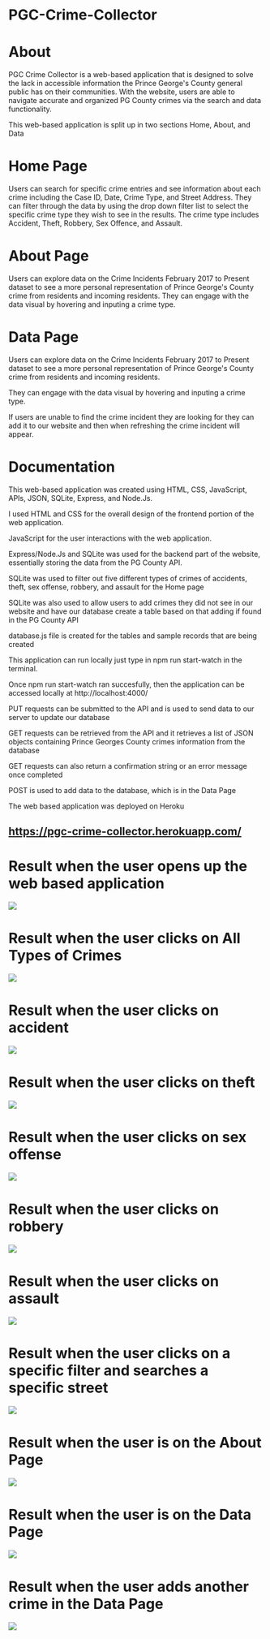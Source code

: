 # PGC-Crime-Collector

# About

PGC Crime Collector is a web-based application that is designed to solve the lack in accessible information the Prince George's County general public has on their communities. With the website, users are able to navigate accurate and organized PG County crimes via the search and data functionality.

This web-based application is split up in two sections Home, About, and Data

# Home Page

Users can search for specific crime entries and see information about each crime including the Case ID, Date, Crime Type, and Street Address. They can filter through the data by using the drop down filter list to select the specific crime type they wish to see in the results. The crime type includes Accident, Theft, Robbery, Sex Offence, and Assault.

# About Page

Users can explore data on the Crime Incidents February 2017 to Present dataset to see a more personal representation of Prince George's County crime from residents and incoming residents. They can engage with the data visual by hovering and inputing a crime type.                   

# Data Page
Users can explore data on the Crime Incidents February 2017 to Present dataset to see a more personal representation of Prince George's County crime from                        residents and incoming residents. 

They can engage with the data visual by hovering and inputing a crime type.
                      
If users are unable to find the crime incident they are looking for they can add it to our website and then when refreshing the crime incident will appear.
                        
# Documentation

This web-based application was created using HTML, CSS, JavaScript, APIs, JSON, SQLite, Express, and Node.Js.
    
I used HTML and CSS for the overall design of the frontend portion of the web application. 

JavaScript for the user interactions with the web application.
                                
Express/Node.Js and SQLite was used for the backend part of the website, essentially storing the data from the PG County API.
                  
SQLite was used to filter out five different types of crimes of accidents, theft, sex offense, robbery, and assault for the Home page

SQLite was also used to allow users to add crimes they did not see in our website and have our database create a table based on that adding if found in the PG County API

database.js file is created for the tables and sample records that are being created

This application can run locally just type in npm run start-watch in the terminal.

Once npm run start-watch ran succesfully, then the application can be accessed locally at http://localhost:4000/

PUT requests can be submitted to the API and is used to send data to our server to update our database 
                       
GET requests can be retrieved from the API and it retrieves a list of JSON objects containing Prince Georges County crimes information from the database
                           
GET requests can also return a confirmation string or an error message once completed
                           
POST is used to add data to the database, which is in the Data Page      

The web based application was deployed on Heroku
## https://pgc-crime-collector.herokuapp.com/

# Result when the user opens up the web based application
![](image/PGCCrimeCollectorThumbnail.jpg)
# Result when the user clicks on All Types of Crimes
![](image/allTypesOfcrime.jpg)
# Result when the user clicks on accident
![](image/accident.jpg)
# Result when the user clicks on theft
![](image/theft.jpg)
# Result when the user clicks on sex offense
![](image/sexoffense.jpg)
# Result when the user clicks on robbery
![](image/robbery.jpg)
# Result when the user clicks on assault
![](image/assault.jpg)
# Result when the user clicks on a specific filter and searches a specific street
![](image/specificFilter.jpg)
# Result when the user is on the About Page
![](image/about.jpg)
# Result when the user is on the Data Page
![](image/data.jpg)
# Result when the user adds another crime in the Data Page
![](image/add.jpg)
